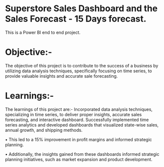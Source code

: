 # Superstore Sales Dashboard and the Sales Forecast - 15 Days forecast.
This is a Power BI end to end project.
# Objective:-

The objective of this project is to contribute to the success of a business by utilizing data analysis techniques, specifically focusing on time series, to provide valuable insights and accurate sale forecasting.

# Learnings:-

The learnings of this project are:- Incorporated data analysis techniques, specializing in time series, to deliver proper insights, accurate sales forecasting, and interactive dashboard.
 Successfully implemented time series analytics and developed dashboards that visualized state-wise sales, annual
growth, and shipping methods.

• This led to a 15% improvement in profit margins and informed strategic planning.

• Additionally, the insights gained from these dashboards informed strategic planning initiatives, such as market
expansion and product development.
